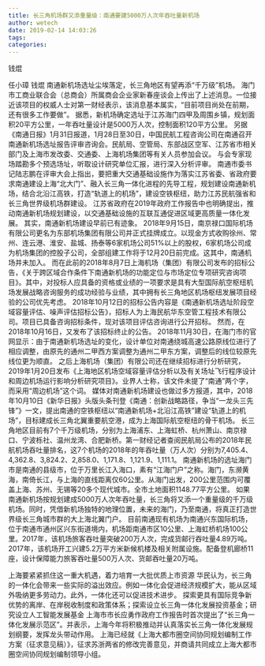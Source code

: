 ```yaml
---
title: 长三角机场群又添重量级：南通要建5000万人次年吞吐量新机场
author: wetech
date: 2019-02-14 14:03:26
tags: 
categories: 
---
```

钱焜
<!-- more -->
任小璋
钱焜
南通新机场选址尘埃落定，长三角地区有望再添“千万级”机场。
海门市工商业联合会（总商会）所属商会企业家新春座谈会上传出了上述消息。一位接近该项目的权威人士对第一财经表示，该消息基本属实，“目前项目尚处在前期，还有很多工作要做”。
据悉，新机场确定选址于江苏海门四甲及周围乡镇，规划面积20平方公里，一年吞吐量设计是5000万人次，控制面积120平方公里。
另据《南通日报》1月31日报道，1月28日至30日，中国民航工程咨询公司在南通召开南通新机场选址报告评审咨询会。民航局、空管局、东部战区空军、江苏省市相关部门及上海市发改委、交通委、上海机场集团等有关人员参加会议。
与会专家现场踏勘多个预选场址，听取设计研究单位汇报，进行深入分析评审。
南通市委书记陆志鹏在评审大会上指出，要把重大交通基础设施作为落实江苏省委、省政府要求南通建设上海“北大门”、融入长三角一体化进程的先导工程，规划建设南通新机场，结合北沿江高铁，打造“轨道上的机场”，建设空铁枢纽，助力江苏民航强省和长三角世界级机场群建设。
江苏省政府在2019年政府工作报告中也明确提出，推动南通新机场规划建设，以交通基础设施的互联互通促进区域更高质量一体化发展。
其实，南通新机场建设早前已有迹象。
2018年9月15日，南京禄口国际机场有限公司更名为东部机场集团有限公司并正式挂牌成立。以现金方式收购徐州、常州、连云港、淮安、盐城、扬泰等6家机场公司51%以上的股权，6家机场公司成为机场集团的控股子公司，全部组建工作将于12月20日前完成。这其中，南通机场并未加入。
而在此前的2018年8月7日上海机场（集团）有限公司发布的招标公告，《关于跨区域合作条件下南通新机场的功能定位与市场定位专项研究咨询项目》。其中，对投标人应具备的资格或业绩的一项要求是具有大型国际航空枢纽机场发展战略咨询服务的成功经验与业绩，其中拥有长三角地区机场枢纽发展项目经验的公司优先考虑。
2018年10月12日的招标公告内容是《南通新机场选址阶段空域容量评估、噪声评估招标公告》，招标人为上海民航华东空管工程技术有限公司。项目已具备咨询招标条件，现对该项目评估咨询进行公开招标。
然而，在2018年10月16日，又发布了该招标终止的公告。
2018年11月30日，在海门市的官网显示：由于南通新机场选址的变化，设计单位对南通绕城高速公路原线位进行了相应调整，由原先的通州二甲西方案调整为通州二甲东方案，调整后的线位较原先线位更为顺直。
之后上海机场（集团）有限公司还在继续招标进行分析研究，2019年1月20日发布《上海地区机场空域容量评估分析以及有关场址飞行程序设计和周边机场运行影响分析研究项目》。业界人士称，该文件未提了“南通”两个字，而采用“周边机场”这个词。
媒体对南通新机场建设也做过多方报道，其中，2018年10月10日《新华日报》头版头条刊登《南通：创新战略路径，争当“一龙头三先锋”》一文，提出南通的空铁枢纽以“南通新机场+北沿江高铁”建设“轨道上的机场”，目标建成长三角北翼重要航空港，成为上海国际航空枢纽的骨干机场。
长三角地区目前有7个千万级机场，分别为上海浦东、上海虹桥、杭州萧山、南京禄口、宁波栎社、温州龙湾、合肥新桥。第一财经记者查阅民航局公布的2018年民航机场吞吐量排名，这7个机场的2018年的年吞吐量（万人次）分别为7,405.4、4,362.8、3,824.2、2,858.0、1,171.8、1,121.9、1,111.1。
南通新机场的选址海门市是南通的县级市，位于万里长江入海口，素有“江海门户”之称。海门，东濒黄海，南倚长江，与上海的直线距离仅60公里。从海门出发，200公里范围内可覆盖上海、苏州、无锡等20多个现代城市。全市土地面积1148.77平方公里。
如果南通新机场按规划建成5000万人次年吞吐量，长三角将又添一个重量级的千万级机场。同时，凭借新机场独特的地理位置，未来的海门，乃至南通，将真正打造世界级长三角城市群的大上海北翼门户。
目前南通现有机场为南通兴东国际机场，位于南通市通州区兴东街道境内，机场距南通市区10公里、上海虹桥机场100公里。2017年，该机场旅客吞吐量突破200万人次，完成货邮行吞吐量4.89万吨。
2017年，该机场开工兴建5.2万平方米新候机楼及相关附属设施。配备登机廊桥11座，设计保障能力旅客吞吐量500万人次、货邮吞吐量20万吨。
 
 
上海要紧紧抓住这一重大机遇，着力培育一大批优质上市资源
华民认为，长三角的一体化会带来一些实际的溢出效应。例如一体化会促进经济规模扩大，能从区域外吸纳更多劳动力。此外，一体化还可以促进技术进步。
探索更具有国际竞争新优势的离岸、在岸税收制度和政策体系；探索设立长三角一体化发展投资基金；研究设立人工智能发展基金
上海市市长应勇作政府工作报告时首次提出了“长三角一体化发展示范区”。并表示，上海今年将积极推动并认真落实长三角一体化发展规划纲要，发挥龙头带动作用。
上海已经就《上海大都市圈空间协同规划编制工作方案（征求意见稿）》，征求苏浙两省的修改完善意见，并商请共同成立上海大都市圈空间协同规划编制领导小组。
